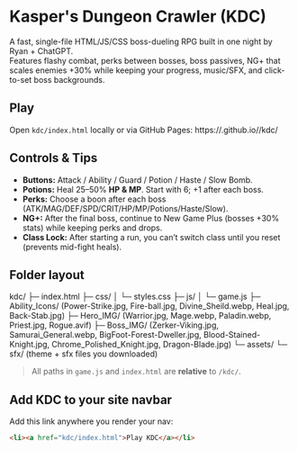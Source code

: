 # Kasper's Dungeon Crawler (KDC)

A fast, single-file HTML/JS/CSS boss-dueling RPG built in one night by Ryan + ChatGPT.  
Features flashy combat, perks between bosses, boss passives, NG+ that scales enemies +30% while keeping your progress, music/SFX, and click-to-set boss backgrounds.

## Play
Open `kdc/index.html` locally or via GitHub Pages:
https://<your-username>.github.io/<your-repo>/kdc/

## Controls & Tips
- **Buttons:** Attack / Ability / Guard / Potion / Haste / Slow Bomb.
- **Potions:** Heal 25–50% **HP & MP**. Start with 6; +1 after each boss.
- **Perks:** Choose a boon after each boss (ATK/MAG/DEF/SPD/CRIT/HP/MP/Potions/Haste/Slow).
- **NG+:** After the final boss, continue to New Game Plus (bosses +30% stats) while keeping perks and drops.
- **Class Lock:** After starting a run, you can’t switch class until you reset (prevents mid-fight heals).

## Folder layout
kdc/
├─ index.html
├─ css/
│  └─ styles.css
├─ js/
│  └─ game.js
├─ Ability_Icons/            (Power-Strike.jpg, Fire-ball.jpg, Divine_Sheild.webp, Heal.jpg, Back-Stab.jpg)
├─ Hero_IMG/                 (Warrior.jpg, Mage.webp, Paladin.webp, Priest.jpg, Rogue.avif)
├─ Boss_IMG/                 (Zerker-Viking.jpg, Samurai_General.webp, BigFoot-Forest-Dweller.jpg, Blood-Stained-Knight.jpg, Chrome_Polished_Knight.jpg, Dragon-Blade.jpg)
└─ assets/
   └─ sfx/                   (theme + sfx files you downloaded)

> All paths in `game.js` and `index.html` are **relative** to `/kdc/`.

## Add KDC to your site navbar
Add this link anywhere you render your nav:
```html
<li><a href="kdc/index.html">Play KDC</a></li>
